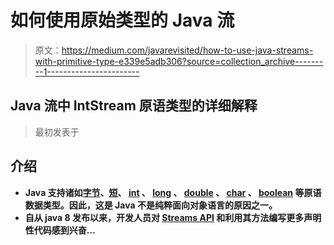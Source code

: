 # 如何使用原始类型的 Java 流

> 原文：<https://medium.com/javarevisited/how-to-use-java-streams-with-primitive-type-e339e5adb306?source=collection_archive---------1----------------------->

## Java 流中 IntStream 原语类型的详细解释

> 最初发表于[](https://asyncq.com/how-to-use-java-streams-with-primitive-type)

## **介绍**

*   **Java 支持诸如[字节](https://www.java67.com/2015/06/how-to-convert-bytebuffer-to-string-in-java-example.html)、[短](https://www.java67.com/2018/05/3-ways-to-convert-string-to-short-in-Java.html)、 [int](https://www.java67.com/2016/01/3-ways-to-convert-int-value-to-string-in-java.html) 、 [long](https://www.java67.com/2015/07/how-to-convert-long-value-to-string-in-java-example.html) 、 [double](https://javarevisited.blogspot.com/2011/10/convert-double-to-string-example.html) 、 [char](https://javarevisited.blogspot.com/2012/02/how-to-convert-char-to-string-in-java.html) 、 [boolean](https://www.java67.com/2018/03/java-convert-string-to-boolean.html) 等原语数据类型。因此，这是 Java 不是纯粹面向对象语言的原因之一。**
*   **自从 java 8 发布以来，开发人员对 [Streams API](/javarevisited/8-best-lambdas-stream-and-functional-programming-courses-for-java-developers-3d1836a97a1d) 和利用其方法编写更多声明性代码感到兴奋…**
